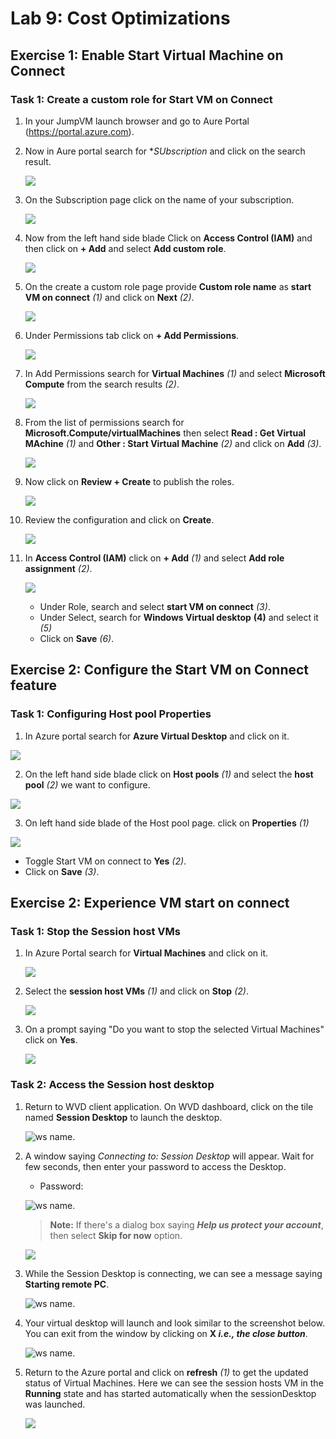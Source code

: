 # **Lab 9: Cost Optimizations**

## **Exercise 1: Enable Start Virtual Machine on Connect**

### **Task 1: Create a custom role for Start VM on Connect**

1. In your JumpVM launch browser and go to Aure Portal (https://portal.azure.com).

2. Now in Aure portal search for **SUbscription* and click on the search result.

   ![](media/avdv219.png)

3. On the Subscription page click on the name of your subscription.

   ![](media/avdv220.png)
  
4. Now from the left hand side blade Click on **Access Control (IAM)** and then click on **+ Add** and select **Add custom role**.

   ![](media/avdv221.png)

5. On the create a custom role page provide **Custom role name** as **start VM on connect** *(1)* and click on **Next** *(2)*.

   ![](media/2AVD14.png)

6. Under Permissions tab click on **+ Add Permissions**.

   ![](media/avdv223.png)

7. In Add Permissions search for **Virtual Machines** *(1)* and select **Microsoft Compute** from the search results *(2)*.

   ![](media/avdv224.png)

8. From the list of permissions search for **Microsoft.Compute/virtualMachines** then select **Read : Get Virtual MAchine** *(1)* and **Other : Start Virtual Machine** *(2)* and click on **Add** *(3)*.

   ![](media/avdv225.png)
  
9. Now click on **Review + Create** to publish the roles.

   ![](media/avdv226.png)
  
6. Review the configuration and click on **Create**.

   ![](media/avdv227.png)

1. In **Access Control (IAM)** click on **+ Add** *(1)* and select **Add role assignment** *(2)*.

   ![](media/avdv228.png)
  
   - Under Role, search and select **start VM on connect** *(3)*.
   - Under Select, search for **Windows Virtual desktop** **(4)** and select it *(5)*
   - Click on **Save** *(6)*.

## Exercise 2: Configure the Start VM on Connect feature

### **Task 1: Configuring Host pool Properties**

1. In Azure portal search for **Azure Virtual Desktop** and click on it.

  ![](media/avdv229.png)
  
2. On the left hand side blade click on **Host pools** *(1)* and select the **host pool** *(2)* we want to configure.

  ![](media/avdv230.png)
  
3. On left hand side blade of the Host pool page. click on **Properties** *(1)*

  ![](media/avdv231.png)
  
   - Toggle Start VM on connect to **Yes** *(2)*.
   - Click on **Save** *(3)*.

## **Exercise 2: Experience VM start on connect**

### **Task 1: Stop the Session host VMs**

1. In Azure Portal search for **Virtual Machines** and click on it.

   ![](media/avdv232.png)

2. Select the **session host VMs** *(1)* and click on **Stop** *(2)*.

   ![](media/avdv233.png)
  
3. On a prompt saying "Do you want to stop the selected Virtual Machines" click on **Yes**.

   ![](media/avdv234.png)
  
### Task 2: Access the Session host desktop

1. Return to WVD client application. On WVD dashboard, click on the tile named **Session Desktop** to launch the desktop.

   ![ws name.](media/ex4t2s2.png)
   
2. A window saying *Connecting to: Session Desktop* will appear. Wait for few seconds, then enter your password to access the Desktop.

   - Password: **<inject key="AzureAdUserPassword" />**
   
   ![ws name.](media/ch14.png)
   
   >**Note:** If there's a dialog box saying ***Help us protect your account***, then select **Skip for now** option.
   
   ![](media/login.png)

3. While the Session Desktop is connecting, we can see a message saying **Starting remote PC**.

   ![ws name.](media/avdv235.png)

4. Your virtual desktop will launch and look similar to the screenshot below. You can exit from the window by clicking on **X *i.e., the close button***. 
        
   ![ws name.](media/ex4t2s5.png)   
     
5. Return to the Azure portal and click on **refresh** *(1)* to get the updated status of Virtual Machines. Here we can see the session hosts VM in the **Running** state and has started automatically when the sessionDesktop was launched.

   ![](media/avdv236.png)
  
  
  

